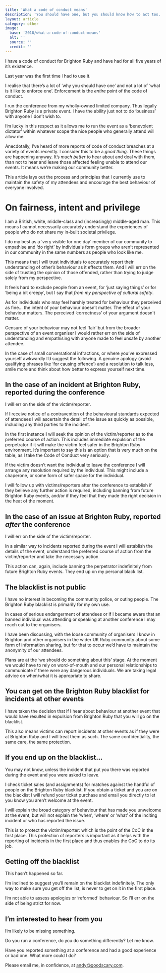 ```yaml
---
title: 'What a code of conduct means'
description: 'You should have one, but you should know how to act too.'
layout: article
category: other
image:
  base: '2018/what-a-code-of-conduct-means'
  alt: ''
  source: ''
  credit: ''
---
```


I have a code of conduct for Brighton Ruby and have had for all five years of it’s existence.

Last year was the first time I had to use it.

I realise that there’s a lot of ‘why you should have one’ and not a lot of ‘what is it like to enforce one’. Enforcement is the _entire_ point of the code of conduct.

I run the conference from my wholly-owned limited company. Thus legally Brighton Ruby is a private event. I have the ability just not to do ‘business’ with anyone I don’t wish to.

I’m lucky in this respect as it allows me to run the event as a ‘benevolent dictator’ within whatever scope the nice people who generally attend will allow me.

Anecdotally, I’ve heard of more reports of code of conduct breaches at a variety of events recently. I consider this to be a _good thing_. These things are happening anyway. It’s _much better_ to hear about and deal with them, than not to hear and leave those affected feeling unable to attend our events. It means we’re making our community better.

This article lays out the process and principles that I currently use to maintain the safety of my attendees and encourage the best behaviour of everyone involved.

# On fairness, intent and privilege

I am a British, white, middle-class and (increasingly) middle-aged man. This means I cannot necessarily accurately understand the experiences of people who do not share my in-built societal privilege.

I do my best as a ‘very visible for one day’ member of our community to empathise and ‘do right’ by individuals form groups who aren’t represented in our community in the same numbers as people who look like me.

This means that I will trust individuals to accurately report their understanding of other’s behaviour as it effects them. And I will err on the side of trusting the opinion of those offended, rather than trying to judge solely from my perspective.

It feels hard to exclude people from an event, for ‘just saying things’ or for ‘being a bit creepy’, but I say that _from my perspective of cultural safety_.

As for individuals who may feel harshly treated for behaviour they perceived as fine... the intent of your behaviour doesn’t matter. The effect of your behaviour matters. The perceived ‘correctness’ of your argument doesn't matter.

Censure of your behaviour may not feel ‘fair’ but from the broader perspective of an event organiser I would rather err on the side of understanding and empathising with anyone made to feel unsafe by another attendee.

In the case of small conversational infractions, or where you’ve expressed yourself awkwardly I’d suggest the following. A genuine apology (avoid qualifying phrases like ‘for causing offence’) and a resolution to talk less, smile more and think about how better to express yourself next time.


## In the case of an incident at Brighton Ruby, reported during the conference

I will err on the side of the victim/reporter.

If I receive notice of a contravention of the behavioural standards expected of attendees I will ascertain the detail of the issue as quickly as possible, including any third parties to the incident.

In the first instance I will seek the opinion of the victim/reporter as to the preferred course of action. This includes immediate expulsion of the perpetrator if it will make the victim feel safer in the Brighton Ruby environment. It’s important to say this is an option that is very much on the table, as I take the Code of Conduct very seriously.

If the victim doesn’t want the individual to leave the conference I will arrange any resolution required by the individual. This might include a chaperone, or some form of safer space for the individual.

I will follow up with victims/reporters after the conference to establish if they believe any further action is required, including banning from future Brighton Ruby events, and/or if they feel that they made the right decision in the heat of the moment.


## In the case of an issue at Brighton Ruby, reported _after_ the conference

I will err on the side of the victim/reporter.

In a similar way to incidents reported during the event I will establish the details of the event, understand the preferred course of action from the victim/reporter and take the necessary action.

This action can, again, include banning the perpetrator indefinitely from future Brighton Ruby events. They end up on my personal black list.


## The blacklist is not public

I have no interest in becoming the community police, or outing people. The Brighton Ruby blacklist is primarily for my own use.

In cases of serious endangerment of attendees or if I became aware that an banned individual was attending or speaking at another conference I may reach out to the organisers.

I have been discussing, with the loose community of organisers I know in Brighton and other organisers in the wider UK Ruby community about some form of information sharing, but for that to occur we’d have to maintain the anonymity of our attendees.

Plans are at the ‘we should do something about this’ stage. At the moment we would have to rely on word-of-mouth and our personal relationships to communicate if there were any dangerous individuals. We are taking legal advice on when/what it is appropriate to share.


## You can get on the Brighton Ruby blacklist for incidents at other events

I have taken the decision that if I hear about behaviour at another event that would have resulted in expulsion from Brighton Ruby that you will go on the blacklist.

This also means victims can report incidents at other events as if they were at Brighton Ruby and I will treat them as such. The same confidentiality, the same care, the same protection.


## If you end up on the blacklist...

You may not know, unless the incident that put you there was reported during the event and you were asked to leave.

I check ticket sales (and assignments) for matches against the handful of people on the Brighton Ruby blacklist. If you obtain a ticket and you are on the blacklist I will refund your ticket purchase and email you directly to let you know you aren’t welcome at the event.

I will explain the broad category of behaviour that has made you unwelcome at the event, but will not explain the ‘when’, ‘where’ or ‘what’ of the inciting incident or who has reported the issue.

This is to protect the victim/reporter: which is the point of the CoC in the first place. This protection of reporters is important as it helps with the reporting of incidents in the first place and thus enables the CoC to do its job.


## Getting off the blacklist

This hasn’t happened so far.

I’m inclined to suggest you’ll remain on the blacklist indefinitely. The only way to make sure you get off the list, is never to get on it in the first place.

I’m not able to assess apologies or ‘reformed’ behaviour. So I’ll err on the side of being strict for now.


## I’m interested to hear from you

I’m likely to be missing something.

Do you run a conference, do you do something differently? Let me know.

Have you reported something at a conference and had a good experience or bad one. What more could I do?

Please email me, in confidence, at [andy@goodscary.com](mailto:andy@goodscary.com).
